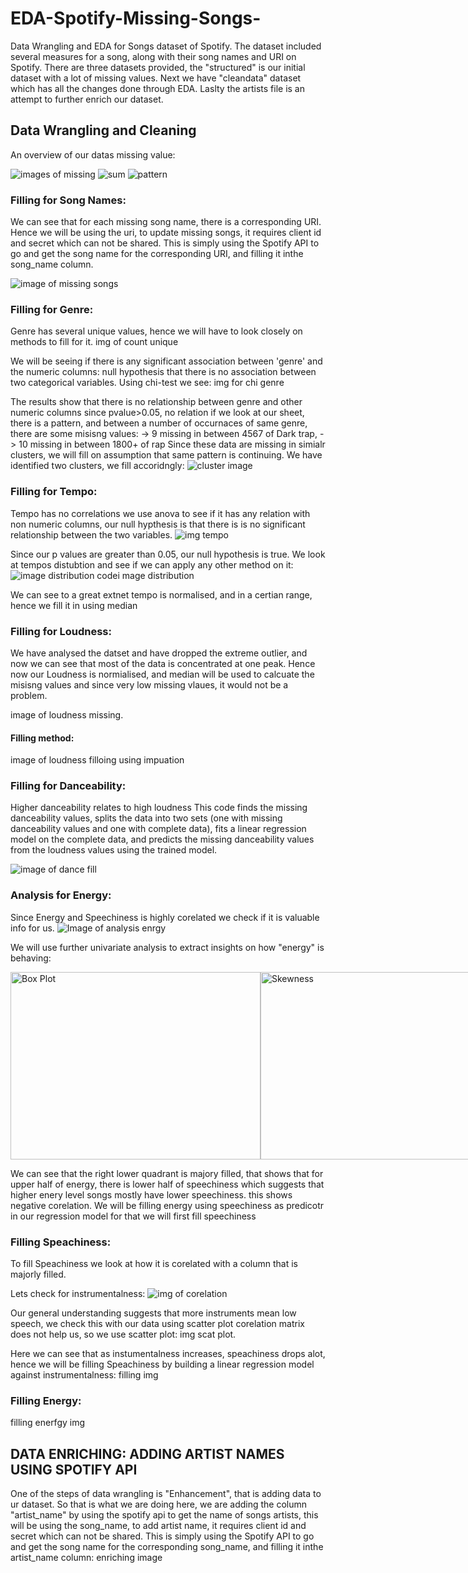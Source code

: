 # EDA-Spotify-Missing-Songs-
Data Wrangling and EDA for Songs dataset of Spotify. The dataset included several measures for a song, along with their song names and URI on Spotify. There are three datasets provided, the "structured" is our initial dataset with a lot of missing values. Next we have "cleandata" dataset which has all the changes done through EDA. Laslty the artists file is an attempt to further enrich our dataset.


## Data Wrangling and Cleaning

An overview of our datas missing value:

![images of missing](https://github.com/hshariq/EDA-Spotify-Missing-Songs-/blob/main/image/missingmanomatrix.png)
![sum](https://github.com/hshariq/EDA-Spotify-Missing-Songs-/blob/main/image/summissing.png)
![pattern](https://github.com/hshariq/EDA-Spotify-Missing-Songs-/blob/main/image/dendogram.png)

### Filling for Song Names:
We can see that for each missing song name, there is a corresponding URI. Hence we will be using the uri, to update missing songs, it requires client id and secret which can not be shared. This is simply using the Spotify API to go and get the song name for the corresponding URI, and filling it inthe song_name column.

![image of missing songs](https://github.com/hshariq/EDA-Spotify-Missing-Songs-/blob/main/image/songNamefill.png)

### Filling for Genre:
Genre has several unique values, hence we will have to look closely on methods to fill for it.
img of count unique

We will be seeing if there is any significant association between 'genre' and the numeric columns: null hypothesis that there is no association between two categorical variables. Using chi-test we see:
img for chi genre

The results show that there is no relationship between genre and other numeric columns since pvalue>0.05, no relation if we look at our sheet, there is a pattern, and between a number of occurnaces of same genre, there are some misisng values:
-> 9 missing in between 4567 of Dark trap,
-> 10 missing in between 1800+ of rap
Since these data are missing in simialr clusters, we will fill on assumption that same pattern is continuing. We have identified two clusters, we fill accoridngly:
![cluster image](https://github.com/hshariq/EDA-Spotify-Missing-Songs-/blob/main/image/clustergenre.png)

### Filling for Tempo:

Tempo has no correlations we use anova to see if it has any relation with non numeric columns, our null hypthesis is that there is is no significant relationship between the two variables.
![img tempo](https://github.com/hshariq/EDA-Spotify-Missing-Songs-/blob/main/image/checkingfortempo.png)

Since our p values are greater than 0.05, our null hypothesis is true. We look at tempos distubtion and see if we can apply any other method on it:
![image distribution code](https://github.com/hshariq/EDA-Spotify-Missing-Songs-/blob/main/image/coodefortempodist.png)i
mage distribution

We can see to a great extnet tempo is normalised, and in a certian range, hence we fill it in using median

### Filling for Loudness:
We have analysed the datset and have dropped the extreme outlier, and now we can see that most of the data is concentrated at one peak. Hence now our Loudness is normialised, and median will be used to calcuate the misisng values and since very low missing vlaues, it would not be a problem.

image of loudness missing.

#### Filling method:
image of loudness filloing using impuation

### Filling for Danceability:
Higher danceability relates to high loudness This code finds the missing danceability values, splits the data into two sets (one with missing danceability values and one with complete data), fits a linear regression model on the complete data, and predicts the missing danceability values from the loudness values using the trained model.

![image of dance fill](https://github.com/hshariq/EDA-Spotify-Missing-Songs-/blob/main/image/Danceability.png)

### Analysis for Energy:
Since Energy and Speechiness is highly corelated we check if it is valuable info for us.
![Image of analysis enrgy](https://github.com/hshariq/EDA-Spotify-Missing-Songs-/blob/main/image/energy%20analysis.png)

We will use further univariate analysis to extract insights on how "energy" is behaving:
<div style="display:flex;">
  <img src="https://github.com/hshariq/EDA-Spotify-Missing-Songs-/blob/main/image/energyboxplot.png" alt="Box Plot" width="400" height="300" />
  <img src="https://github.com/hshariq/EDA-Spotify-Missing-Songs-/blob/main/image/energyskweness.png" alt="Skewness" width="400" height="300" />
</div>


We can see that the right lower quadrant is majory filled, that shows that for upper half of energy, there is lower half of speechiness which suggests that higher enery level songs mostly have lower speechiness. this shows negative corelation. We will be filling energy using speechiness as predicotr in our regression model for that we will first fill speechiness

### Filling Speachiness:
To fill Speachiness we look at how it is corelated with a column that is majorly filled.

Lets check for instrumentalness:
![img of corelation](https://github.com/hshariq/EDA-Spotify-Missing-Songs-/blob/main/image/coreofInstxSpeech.png)

Our general understanding suggests that more instruments mean low speech, we check this with our data using scatter plot corelation matrix does not help us, so we use scatter plot:
img scat plot.

Here we can see that as instumentalness increases, speachiness drops alot, hence we will be filling Speachiness by building a linear regression model against instrumentalness:
filling img

### Filling Energy:
filling enerfgy img

## DATA ENRICHING: ADDING ARTIST NAMES USING SPOTIFY API
One of the steps of data wrangling is "Enhancement", that is adding data to ur dataset. So that is what we are doing here, we are adding the column "artist_name" by using the spotify api to get the name of songs artists, this will be using the song_name, to add artist name, it requires client id and secret which can not be shared.
This is simply using the Spotify API to go and get the song name for the corresponding song_name, and filling it inthe artist_name column:
enriching image


